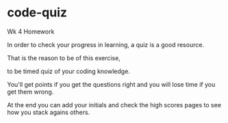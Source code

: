 # code-quiz
Wk 4 Homework


In order to check your progress in learning, a quiz is a good resource.

That is the reason to be of this exercise,

to be timed quiz of your coding knowledge.

You'll get points if you get the questions right and you will lose time if you get them wrong.

At the end you can add your initials and check the high scores pages to see how you stack agains others.
